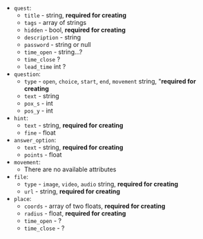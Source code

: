 * `quest`:
  * `title` - string, **required for creating**
  * `tags` - array of strings
  * `hidden` - bool, **required for creating**
  * `description` - string
  * `password` - string or null
  * `time_open` - string...?
  * `time_close` ?
  * `lead_time` int ?
* `question`:
  * `type` - `open`, `choice`, `start`, `end`, `movement` string, "**required for creating**
  * `text` - string
  * `pox_s` - int
  * `pos_y` - int
* `hint`:
  * `text` - string, **required for creating**
  * `fine` - float
* `answer_option`:
  * `text` - string, **required for creating**
  * `points` - float
* `movement`:
  * There are no available attributes 
* `file`:
  * `type` - `image`, `video`, `audio` string, **required for creating**
  * `url` - string, **required for creating**
* `place`:
  * `coords` - array of two floats, **required for creating**
  * `radius` - float, **required for creating**
  * `time_open` - ?
  * `time_close` - ?
